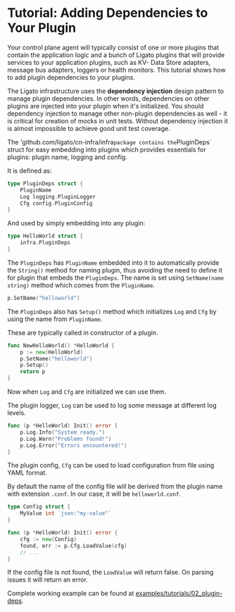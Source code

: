 # Tutorial: Adding Dependencies to Your Plugin

Your control plane agent will typically consist of one or more plugins that
contain the application logic and a bunch of Ligato plugins that will 
provide services to your application plugins, such as KV- Data Store adapters, 
message bus adapters, loggers or health monitors. This tutorial shows how to
add plugin dependencies to your plugins. 

The Ligato infrastructure uses the **dependency injection** design pattern to
manage plugin dependencies. In other words, dependencies on other plugins are
injected into your plugin when it's initialized. You should dependency injection
to manage other non-plugin dependencies as well - it is critical for creation
of mocks in unit tests. Without dependency injection it is almost impossible to
achieve good unit test coverage.

The 'github.com/ligato/cn-infra/infra` package contains the `PluginDeps` struct
for easy embedding into plugins which provides essentials for plugins: plugin name,
logging and config. 

It is defined as:

```go
type PluginDeps struct {
	PluginName
	Log logging.PluginLogger
	Cfg config.PluginConfig
}
```

And used by simply embedding into any plugin:

```go
type HelloWorld struct {
	infra.PluginDeps
}
```

The `PluginDeps` has `PluginName` embedded into it to automatically provide 
the `String()` method for naming plugin, thus avoiding the need to define it for plugin
that embeds the `PluginDeps`. The name is set using `SetName(name string)` method which comes from
the `PluginName`.

```go
p.SetName("helloworld")
```

The `PluginDeps` also has `Setup()` method which initializes `Log` and `Cfg` by 
using the name from `PluginName`.

These are typically called in constructor of a plugin.

```go
func NewHelloWorld() *HelloWorld {
	p := new(HelloWorld)
	p.SetName("helloworld")
	p.Setup()
	return p
}
```

Now when `Log` and `Cfg` are initialized we can use them.

The plugin logger, `Log` can be used to log some message at different log levels.

```go
func (p *HelloWorld) Init() error {
	p.Log.Info("System ready.")
	p.Log.Warn("Problems found!")
	p.Log.Error("Errors encountered!")
}
```

The plugin config, `Cfg` can be used to load configuration from file using YAML format.

By default the name of the config file will be derived from the plugin name with extension `.conf`.
In our case, it will be `helloworld.conf`.

```go
type Config struct {
	MyValue int `json:"my-value"`
}

func (p *HelloWorld) Init() error {
	cfg := new(Config)
	found, err := p.Cfg.LoadValue(cfg)
	// ...
}
```

If the config file is not found, the `LoadValue` will return false. 
On parsing issues it will return an error.

Complete working example can be found at [examples/tutorials/02_plugin-deps](https://github.com/ligato/cn-infra/blob/master/examples/tutorials/02_plugin-deps).
